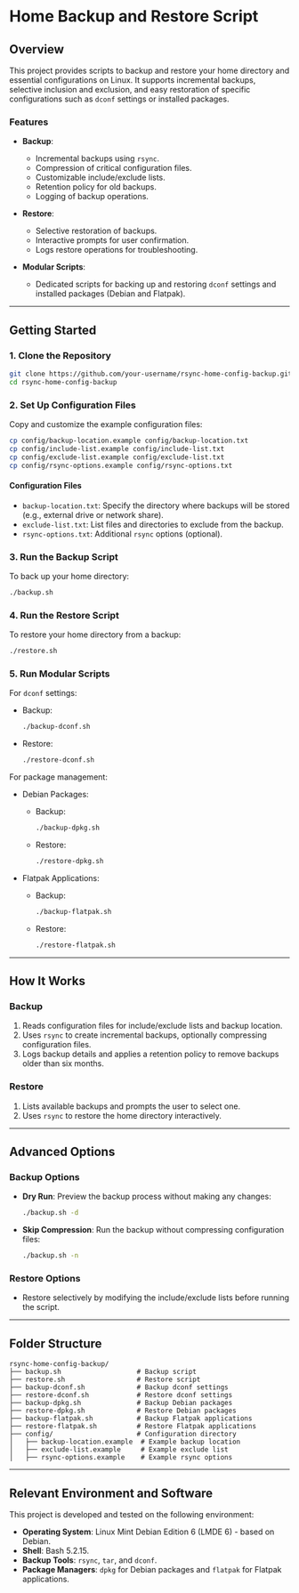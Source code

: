 # **Home Backup and Restore Script**

## **Overview**

This project provides scripts to backup and restore your home directory and essential configurations on Linux. It supports incremental backups, selective inclusion and exclusion, and easy restoration of specific configurations such as `dconf` settings or installed packages.

### **Features**

- **Backup**:

  - Incremental backups using `rsync`.
  - Compression of critical configuration files.
  - Customizable include/exclude lists.
  - Retention policy for old backups.
  - Logging of backup operations.

- **Restore**:

  - Selective restoration of backups.
  - Interactive prompts for user confirmation.
  - Logs restore operations for troubleshooting.

- **Modular Scripts**:
  - Dedicated scripts for backing up and restoring `dconf` settings and installed packages (Debian and Flatpak).

---

## **Getting Started**

### **1. Clone the Repository**

```bash
git clone https://github.com/your-username/rsync-home-config-backup.git
cd rsync-home-config-backup
```

### **2. Set Up Configuration Files**

Copy and customize the example configuration files:

```bash
cp config/backup-location.example config/backup-location.txt
cp config/include-list.example config/include-list.txt
cp config/exclude-list.example config/exclude-list.txt
cp config/rsync-options.example config/rsync-options.txt
```

#### **Configuration Files**

- `backup-location.txt`: Specify the directory where backups will be stored (e.g., external drive or network share).
- `exclude-list.txt`: List files and directories to exclude from the backup.
- `rsync-options.txt`: Additional `rsync` options (optional).

### **3. Run the Backup Script**

To back up your home directory:

```bash
./backup.sh
```

### **4. Run the Restore Script**

To restore your home directory from a backup:

```bash
./restore.sh
```

### **5. Run Modular Scripts**

For `dconf` settings:

- Backup:
  ```bash
  ./backup-dconf.sh
  ```
- Restore:
  ```bash
  ./restore-dconf.sh
  ```

For package management:

- Debian Packages:

  - Backup:
    ```bash
    ./backup-dpkg.sh
    ```
  - Restore:
    ```bash
    ./restore-dpkg.sh
    ```

- Flatpak Applications:
  - Backup:
    ```bash
    ./backup-flatpak.sh
    ```
  - Restore:
    ```bash
    ./restore-flatpak.sh
    ```

---

## **How It Works**

### **Backup**

1. Reads configuration files for include/exclude lists and backup location.
2. Uses `rsync` to create incremental backups, optionally compressing configuration files.
3. Logs backup details and applies a retention policy to remove backups older than six months.

### **Restore**

1. Lists available backups and prompts the user to select one.
2. Uses `rsync` to restore the home directory interactively.

---

## **Advanced Options**

### **Backup Options**

- **Dry Run**:
  Preview the backup process without making any changes:

  ```bash
  ./backup.sh -d
  ```

- **Skip Compression**:
  Run the backup without compressing configuration files:
  ```bash
  ./backup.sh -n
  ```

### **Restore Options**

- Restore selectively by modifying the include/exclude lists before running the script.

---

## **Folder Structure**

```
rsync-home-config-backup/
├── backup.sh                   # Backup script
├── restore.sh                  # Restore script
├── backup-dconf.sh             # Backup dconf settings
├── restore-dconf.sh            # Restore dconf settings
├── backup-dpkg.sh              # Backup Debian packages
├── restore-dpkg.sh             # Restore Debian packages
├── backup-flatpak.sh           # Backup Flatpak applications
├── restore-flatpak.sh          # Restore Flatpak applications
├── config/                     # Configuration directory
│   ├── backup-location.example  # Example backup location
│   ├── exclude-list.example     # Example exclude list
│   ├── rsync-options.example    # Example rsync options
```

---

## **Relevant Environment and Software**

This project is developed and tested on the following environment:

- **Operating System**: Linux Mint Debian Edition 6 (LMDE 6) - based on Debian.
- **Shell**: Bash 5.2.15.
- **Backup Tools**: `rsync`, `tar`, and `dconf`.
- **Package Managers**: `dpkg` for Debian packages and `flatpak` for Flatpak applications.
